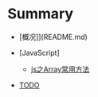 # Summary

* [概况]](README.md)
* [JavaScript]
  * [js之Array常用方法](notes/category/js/js-Array.md)

* [TODO](TODO/TODO.md)


